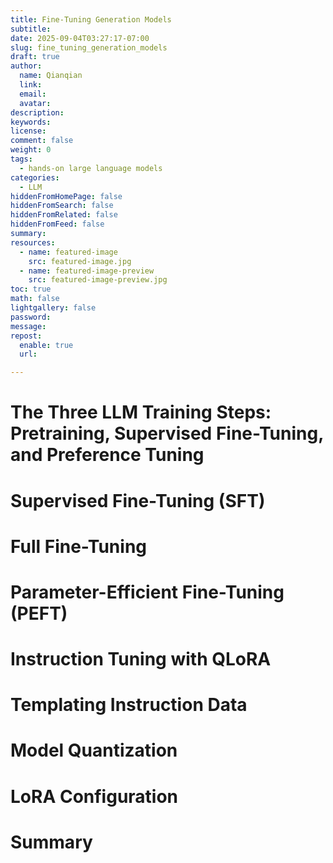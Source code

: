 ```yaml
---
title: Fine-Tuning Generation Models
subtitle:
date: 2025-09-04T03:27:17-07:00
slug: fine_tuning_generation_models
draft: true
author:
  name: Qianqian
  link:
  email:
  avatar:
description:
keywords:
license:
comment: false
weight: 0
tags:
  - hands-on large language models
categories:
  - LLM
hiddenFromHomePage: false
hiddenFromSearch: false
hiddenFromRelated: false
hiddenFromFeed: false
summary:
resources:
  - name: featured-image
    src: featured-image.jpg
  - name: featured-image-preview
    src: featured-image-preview.jpg
toc: true
math: false
lightgallery: false
password:
message:
repost:
  enable: true
  url:

---
```


<!--more-->

# The Three LLM Training Steps: Pretraining, Supervised Fine-Tuning, and Preference Tuning
# Supervised Fine-Tuning (SFT)
# Full Fine-Tuning
# Parameter-Efficient Fine-Tuning (PEFT)
# Instruction Tuning with QLoRA
# Templating Instruction Data
# Model Quantization
# LoRA Configuration
# Summary
